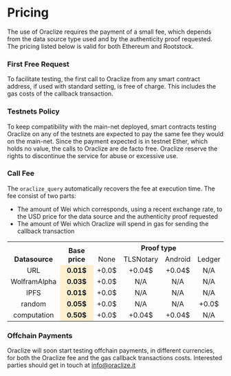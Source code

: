 # Pricing
The use of Oraclize requires the payment of a small fee, which depends from the data source type used and by the authenticity proof requested. The pricing listed below is valid for both Ethereum and Rootstock.

### First Free Request

To facilitate testing, the first call to Oraclize from any smart contract address, if used with standard setting, is free of charge. This includes the gas costs of the callback transaction.

### Testnets Policy
To keep compatibility with the main-net deployed, smart contracts testing Oraclize on any of the testnets are expected to pay the same fee they would on the main-net. Since the payment expected is in testnet Ether, which holds no value, the calls to Oraclize are de facto free.
Oraclize reserve the rights to discontinue the service for abuse or excessive use.

### Call Fee
The `oraclize_query` automatically recovers the fee at execution time. The fee consist of two parts:

* The amount of Wei which corresponds, using a recent exchange rate, to the USD price for the data source and the authenticity proof requested
* The amount of Wei which Oraclize will spend in gas for sending the callback transaction

<style type="text/css">
	tr, td, th {
		text-align: center !important;
		vertical-align: middle !important;
	}
</style>

<table>
  <tr>
    <th rowspan="2" style="vertical-align: bottom !important;">Datasource</th>
    <th rowspan="2" style="vertical-align: bottom !important;">Base price</th>
    <th colspan="4">Proof type</th>
  </tr>
  <tr>
    <td>None</td>
    <td>TLSNotary</td>
    <td>Android</td>
    <td>Ledger</td>
  </tr>
  <tr>
    <td>URL</td>
    <td style="background-color:#FFEFD0;font-weight: 700;">0.01$</td>
    <td>+0.0$</td>
    <td>+0.04$</td>
    <td>+0.04$</td>
    <td>N/A</td>
  </tr>
  <tr>
    <td>WolframAlpha</td>
    <td style="background-color:#FFEFD0;font-weight: 700;">0.03$</td>
    <td>+0.0$</td>
    <td>N/A</td>
    <td>N/A</td>
    <td>N/A</td>
  </tr>
  <tr>
    <td>IPFS</td>
    <td style="background-color:#FFEFD0;font-weight: 700;">0.01$</td>
    <td>+0.0$</td>
    <td>N/A</td>
    <td>N/A</td>
    <td>N/A</td>
  </tr>
  <tr>
    <td>random</td>
    <td style="background-color:#FFEFD0;font-weight: 700;">0.05$</td>
    <td>+0.0$</td>
    <td>N/A</td>
    <td>N/A</td>
    <td>+0.0$</td>
  </tr>
  <tr>
    <td>computation</td>
    <td style="background-color:#FFEFD0;font-weight: 700;">0.50$</td>
    <td>+0.0$</td>
    <td>+0.04$</td>
    <td>+0.04$</td>
    <td>N/A</td>
  </tr>
</table>

### Offchain Payments
Oraclize will soon start testing offchain payments, in different currencies, for both the Oraclize fee and the gas callback transactions costs. Interested parties should get in touch at info@oraclize.it
